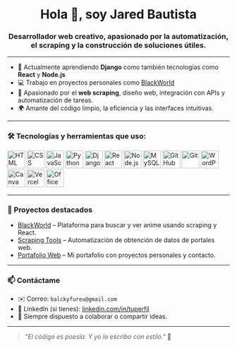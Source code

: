 <h1 align="center">Hola 👋, soy Jared Bautista</h1>
<h3 align="center">Desarrollador web creativo, apasionado por la automatización, el scraping y la construcción de soluciones útiles.</h3>

---

- 🌱 Actualmente aprendiendo **Django** como también tecnologias como **React** y **Node.js**
- 💻 Trabajo en proyectos personales como [BlackWorld](https://github.com/BlackShadownis/BlackWorld)
- 🧠 Apasionado por el **web scraping**, diseño web, integración con APIs y automatización de tareas.
- 🌍 Amante del código limpio, la eficiencia y las interfaces intuitivas.

---

### 🛠️ Tecnologías y herramientas que uso:

<p align="left">
  <img src="https://cdn.jsdelivr.net/gh/devicons/devicon/icons/html5/html5-original.svg" height="40" alt="HTML" />
  <img src="https://cdn.jsdelivr.net/gh/devicons/devicon/icons/css3/css3-original.svg" height="40" alt="CSS" />
  <img src="https://cdn.jsdelivr.net/gh/devicons/devicon/icons/javascript/javascript-original.svg" height="40" alt="JavaScript" />
  <img src="https://cdn.jsdelivr.net/gh/devicons/devicon/icons/python/python-original.svg" height="40" alt="Python" />
  <img src="https://cdn.jsdelivr.net/gh/devicons/devicon/icons/django/django-plain.svg" height="40" alt="Django" />
  <img src="https://cdn.jsdelivr.net/gh/devicons/devicon/icons/react/react-original.svg" height="40" alt="React" />
  <img src="https://cdn.jsdelivr.net/gh/devicons/devicon/icons/nodejs/nodejs-original.svg" height="40" alt="Node.js" />
  <img src="https://cdn.jsdelivr.net/gh/devicons/devicon/icons/mysql/mysql-original.svg" height="40" alt="MySQL" />
  <img src="https://cdn.jsdelivr.net/gh/devicons/devicon/icons/github/github-original.svg" height="40" alt="GitHub" />
  <img src="https://cdn.jsdelivr.net/gh/devicons/devicon/icons/git/git-original.svg" height="40" alt="Git" />
  <img src="https://cdn.jsdelivr.net/gh/devicons/devicon/icons/wordpress/wordpress-plain.svg" height="40" alt="WordPress" />
  <img src="https://cdn.simpleicons.org/canva/00C4CC" height="40" alt="Canva" />
  <img src="https://cdn.simpleicons.org/vercel/000000" height="40" alt="Vercel" />
  <img src="https://cdn.simpleicons.org/microsoftoffice/D83B01" height="40" alt="Office" />
</p>

---

### 🚀 Proyectos destacados

- [BlackWorld](https://github.com/BlackShadownis/BlackWorld) – Plataforma para buscar y ver anime usando scraping y React.
- [Scraping Tools](https://github.com/BlackShadownis) – Automatización de obtención de datos de portales web.
- [Portafolio Web](https://github.com/BlackShadownis) – Mi portafolio con proyectos personales y contacto.

---

### 📫 Contáctame

- ✉️ Correo: `balckyfureu@gmail.com`
- 💼 LinkedIn (si tienes): [linkedin.com/in/tuperfil](#)
- 💬 Siempre dispuesto a colaborar o compartir ideas.

---

> *"El código es poesía. Y yo lo escribo con estilo."* 🎯
